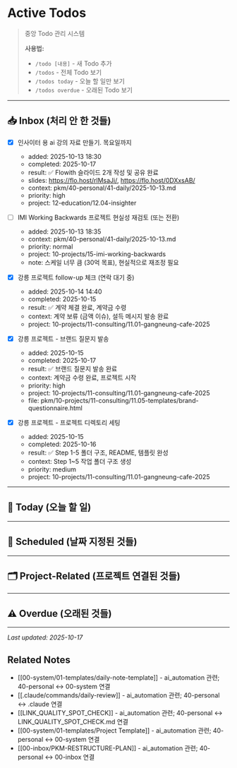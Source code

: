 # Active Todos

> 중앙 Todo 관리 시스템
>
> **사용법:**
> - `/todo [내용]` - 새 Todo 추가
> - `/todos` - 전체 Todo 보기
> - `/todos today` - 오늘 할 일만 보기
> - `/todos overdue` - 오래된 Todo 보기

---

## 📥 Inbox (처리 안 한 것들)

<!-- /todo 커맨드로 추가된 항목들이 여기 들어갑니다 -->

- [x] 인사이터 용 ai 강의 자료 만들기. 목요일까지
  - added: 2025-10-13 18:30
  - completed: 2025-10-17
  - result: ✅ Flowith 슬라이드 2개 작성 및 공유 완료
  - slides: https://flo.host/rlMsaJi/, https://flo.host/0DXxsAB/
  - context: pkm/40-personal/41-daily/2025-10-13.md
  - priority: high
  - project: 12-education/12.04-insighter

- [ ] IMI Working Backwards 프로젝트 현실성 재검토 (또는 전환)
  - added: 2025-10-13 18:35
  - context: pkm/40-personal/41-daily/2025-10-13.md
  - priority: normal
  - project: 10-projects/15-imi-working-backwards
  - note: 스케일 너무 큼 (30억 목표), 현실적으로 재조정 필요

- [x] 강릉 프로젝트 follow-up 체크 (연락 대기 중)
  - added: 2025-10-14 14:40
  - completed: 2025-10-15
  - result: ✅ 계약 체결 완료, 계약금 수령
  - context: 계약 보류 (금액 이슈), 설득 메시지 발송 완료
  - project: 10-projects/11-consulting/11.01-gangneung-cafe-2025

- [x] 강릉 프로젝트 - 브랜드 질문지 발송
  - added: 2025-10-15
  - completed: 2025-10-17
  - result: ✅ 브랜드 질문지 발송 완료
  - context: 계약금 수령 완료, 프로젝트 시작
  - priority: high
  - project: 10-projects/11-consulting/11.01-gangneung-cafe-2025
  - file: pkm/10-projects/11-consulting/11.05-templates/brand-questionnaire.html

- [x] 강릉 프로젝트 - 프로젝트 디렉토리 세팅
  - added: 2025-10-15
  - completed: 2025-10-16
  - result: ✅ Step 1-5 폴더 구조, README, 템플릿 완성
  - context: Step 1~5 작업 폴더 구조 생성
  - priority: medium
  - project: 10-projects/11-consulting/11.01-gangneung-cafe-2025

---

## 🎯 Today (오늘 할 일)

<!-- Daily Review에서 오늘 할 것으로 선택된 항목들 -->

---

## 📅 Scheduled (날짜 지정된 것들)

<!-- 특정 날짜에 해야 하는 항목들 -->

---

## 🗂️ Project-Related (프로젝트 연결된 것들)

<!-- 특정 프로젝트와 연결된 Todo들 -->

---

## ⚠️ Overdue (오래된 것들)

<!-- 1주일 이상 처리 안 된 항목들 (자동 감지) -->

---

*Last updated: 2025-10-17*

## Related Notes

- [[00-system/01-templates/daily-note-template]] - ai_automation 관련; 40-personal ↔ 00-system 연결
- [[.claude/commands/daily-review]] - ai_automation 관련; 40-personal ↔ .claude 연결
- [[LINK_QUALITY_SPOT_CHECK]] - ai_automation 관련; 40-personal ↔ LINK_QUALITY_SPOT_CHECK.md 연결
- [[00-system/01-templates/Project Template]] - ai_automation 관련; 40-personal ↔ 00-system 연결
- [[00-inbox/PKM-RESTRUCTURE-PLAN]] - ai_automation 관련; 40-personal ↔ 00-inbox 연결
